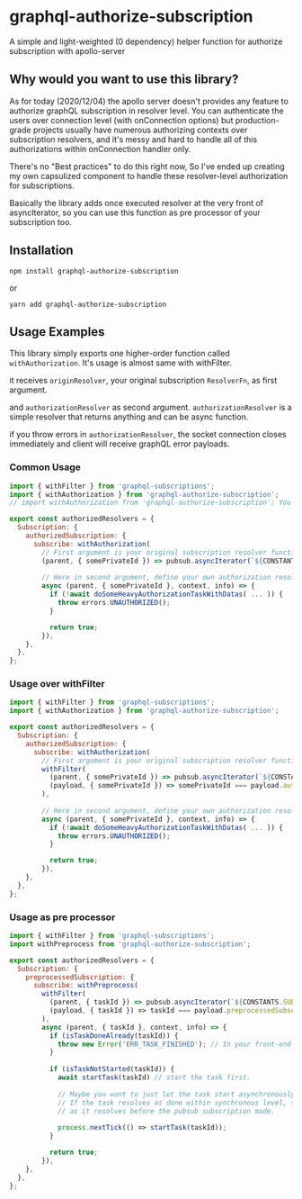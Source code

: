 # graphql-authorize-subscription
A simple and light-weighted (0 dependency) helper function for authorize subscription with apollo-server


## Why would you want to use this library?

As for today (2020/12/04) the apollo server doesn't provides any feature to authorize graphQL subscription in resolver level. You can authenticate the users over connection level (with onConnection options) but production-grade projects usually have numerous authorizing contexts over subscription resolvers, and it's messy and hard to handle all of this authorizations within onConnection handler only.

There's no "Best practices" to do this right now, So I've ended up creating my own capsulized component to handle these resolver-level authorization for subscriptions.

Basically the library adds once executed resolver at the very front of asyncIterator, so you can use this function as pre processor of your subscription too. 


## Installation

`npm install graphql-authorize-subscription`

or

`yarn add graphql-authorize-subscription`

## Usage Examples

This library simply exports one higher-order function called `withAuthorization`. It's usage is almost same with withFilter.

it receives `originResolver`, your original subscription `ResolverFn`, as first argument.

and `authorizationResolver` as second argument. `authorizationResolver` is a simple resolver that returns anything and can be async function.

if you throw errors in `authorizationResolver`, the socket connection closes immediately and client will receive graphQL error payloads.


### Common Usage

```javascript
import { withFilter } from 'graphql-subscriptions';
import { withAuthorization } from 'graphql-authorize-subscription';
// import withAuthorization from 'graphql-authorize-subscription'; You can use the default export too.

export const authorizedResolvers = {
  Subscription: {
    authorizedSubscription: {
      subscribe: withAuthorization(
        // First argument is your original subscription resolver function.
        (parent, { somePrivateId }) => pubsub.asyncIterator(`${CONSTANTS.SUBSCRIPTION.SUBSCRIPTIONKEY}.${somePrivateId}`),
        
        // Here in second argument, define your own authorization resolver. it receives all the arguments that normal resolver get.
        async (parent, { somePrivateId }, context, info) => {
          if (!await doSomeHeavyAuthorizationTaskWithDatas( ... )) {
            throw errors.UNAUTHORIZED();
          }

          return true;
        }),
    },
  },
};

```

### Usage over withFilter

```javascript
import { withFilter } from 'graphql-subscriptions';
import { withAuthorization } from 'graphql-authorize-subscription';

export const authorizedResolvers = {
  Subscription: {
    authorizedSubscription: {
      subscribe: withAuthorization(
        // First argument is your original subscription resolver function.
        withFilter(
          (parent, { somePrivateId }) => pubsub.asyncIterator(`${CONSTANTS.SUBSCRIPTION.SUBSCRIPTIONKEY}.${somePrivateId}`),
          (payload, { somePrivateId }) => somePrivateId === payload.authorizedSubscription.somePrivateId,
        ),
        
        // Here in second argument, define your own authorization resolver. it receives all the arguments that normal resolver get.
        async (parent, { somePrivateId }, context, info) => {
          if (!await doSomeHeavyAuthorizationTaskWithDatas( ... )) {
            throw errors.UNAUTHORIZED();
          }

          return true;
        }),
    },
  },
};

```

### Usage as pre processor


```javascript
import { withFilter } from 'graphql-subscriptions';
import withPreprocess from 'graphql-authorize-subscription';

export const authorizedResolvers = {
  Subscription: {
    preprocessedSubscription: {
      subscribe: withPreprocess(
        withFilter(
          (parent, { taskId }) => pubsub.asyncIterator(`${CONSTANTS.SUBSCRIPTION.TASKS}.${taskId}`),
          (payload, { taskId }) => taskId === payload.preprocessedSubscription.taskId,
        ),
        async (parent, { taskId }, context, info) => {
          if (isTaskDoneAlready(taskId)) {
            throw new Error('ERR_TASK_FINISHED'); // In your front-end code mark the task as finished.
          }
          
          if (isTaskNotStarted(taskId)) {
            await startTask(taskId) // start the task first.
            
            // Maybe you want to just let the task start asynchronously, or even in next tick.
            // If the task resolves as done within synchronous level, the task done event will not sent to the subscriber
            // as it resolves before the pubsub subscription made.
            
            process.nextTick(() => startTask(taskId));
          }

          return true;
        }),
    },
  },
};

```
